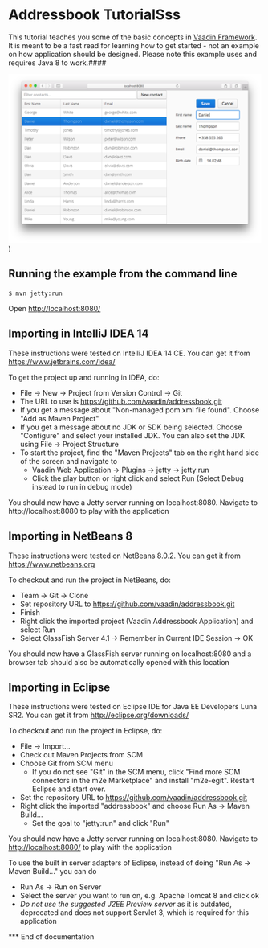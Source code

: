 # Addressbook TutorialSss

This tutorial teaches you some of the basic concepts in [Vaadin Framework](https://vaadin.com). It is meant to be
a fast read for learning how to get started - not an example on how application should be
designed. Please note this example uses and requires Java 8 to work.####

![Addressbook Screenshot](addressbook_screenshot.png "Addressbook Screenshot"))

## Running the example from the command line

```
$ mvn jetty:run
```

Open [http://localhost:8080/](http://localhost:8080/)

## Importing in IntelliJ IDEA 14

These instructions were tested on IntelliJ IDEA 14 CE. You can get it from https://www.jetbrains.com/idea/

To get the project up and running in IDEA, do:

- File -> New -> Project from Version Control -> Git
- The URL to use is https://github.com/vaadin/addressbook.git
- If you get a message about "Non-managed pom.xml file found". Choose "Add as Maven Project"
- If you get a message about no JDK or SDK being selected. Choose "Configure" and select your installed JDK. You can also set the JDK using File -> Project Structure
- To start the project, find the "Maven Projects" tab on the right hand side of the screen and navigate to
  - Vaadin Web Application -> Plugins -> jetty -> jetty:run
  - Click the play button or right click and select Run (Select Debug instead to run in debug mode)

You should now have a Jetty server running on localhost:8080. Navigate to http://localhost:8080 to play with the application

## Importing in NetBeans 8

These instructions were tested on NetBeans 8.0.2. You can get it from https://www.netbeans.org

To checkout and run the project in NetBeans, do:

- Team -> Git -> Clone
- Set repository URL to https://github.com/vaadin/addressbook.git
- Finish
- Right click the imported project (Vaadin Addressbook Application) and select Run
- Select GlassFish Server 4.1 -> Remember in Current IDE Session -> OK

You should now have a GlassFish server running on localhost:8080 and a browser tab should also be automatically opened with this location

## Importing in Eclipse

These instructions were tested on Eclipse IDE for Java EE Developers Luna SR2. You can get it from http://eclipse.org/downloads/

To checkout and run the project in Eclipse, do:

- File -> Import...
- Check out Maven Projects from SCM
- Choose Git from SCM menu
  - If you do not see "Git" in the SCM menu, click "Find more SCM connectors in the m2e Marketplace" and install "m2e-egit". Restart Eclipse and start over.
- Set the repository URL to https://github.com/vaadin/addressbook.git
- Right click the imported "addressbook" and choose Run As -> Maven Build...
  - Set the goal to "jetty:run" and click "Run"

You should now have a Jetty server running on localhost:8080. Navigate to [http://localhost:8080/](http://localhost:8080/) to play with the application

To use the built in server adapters of Eclipse, instead of doing "Run As -> Maven Build..." you can do

- Run As -> Run on Server
- Select the server you want to run on, e.g. Apache Tomcat 8 and click ok
- _Do not use the suggested J2EE Preview server_ as it is outdated, deprecated and does not support Servlet 3, which is required for this application

\*\*\* End of documentation
